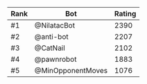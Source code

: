 Rank|Bot|Rating
---|---|---
#1|@NilatacBot|2390
#2|@anti-bot|2207
#3|@CatNail|2102
#4|@pawnrobot|1883
#5|@MinOpponentMoves|1076
